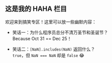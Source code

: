 ## 这是我的 HAHA 栏目

欢迎来到搞笑专区！这里可以放一些幽默内容：

- 笑话一：为什么程序员总分不清万圣节和圣诞节？  
  Because Oct 31 == Dec 25！

- 笑话二：`[NaN].includes(NaN)` 返回什么？  
  `true`，但 `NaN === NaN` 却是 `false` 😂
